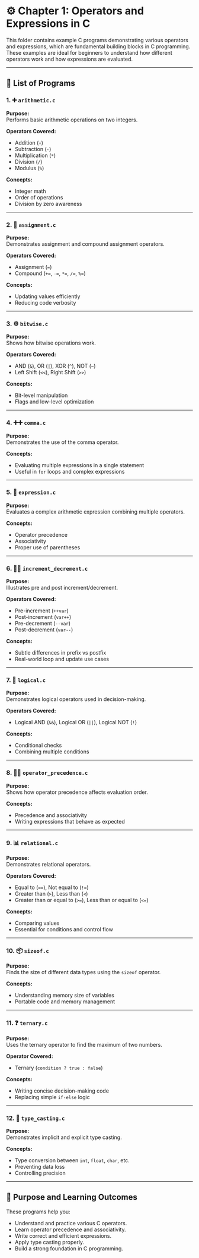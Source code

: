 
# ⚙️ Chapter 1: Operators and Expressions in C

This folder contains example C programs demonstrating various operators and expressions, which are fundamental building blocks in C programming. These examples are ideal for beginners to understand how different operators work and how expressions are evaluated.

---

## 📂 List of Programs


### 1. ➕ `arithmetic.c`
**Purpose:**  
Performs basic arithmetic operations on two integers.

**Operators Covered:**  
- Addition (`+`)  
- Subtraction (`-`)  
- Multiplication (`*`)  
- Division (`/`)  
- Modulus (`%`)

**Concepts:**  
- Integer math  
- Order of operations  
- Division by zero awareness

---

### 2. 📝 `assignment.c`
**Purpose:**  
Demonstrates assignment and compound assignment operators.

**Operators Covered:**  
- Assignment (`=`)  
- Compound (`+=`, `-=`, `*=`, `/=`, `%=`)

**Concepts:**  
- Updating values efficiently  
- Reducing code verbosity

---

### 3. ⚙️ `bitwise.c`
**Purpose:**  
Shows how bitwise operations work.

**Operators Covered:**  
- AND (`&`), OR (`|`), XOR (`^`), NOT (`~`)  
- Left Shift (`<<`), Right Shift (`>>`)

**Concepts:**  
- Bit-level manipulation  
- Flags and low-level optimization

---

### 4. ➕➕ `comma.c`
**Purpose:**  
Demonstrates the use of the comma operator.

**Concepts:**  
- Evaluating multiple expressions in a single statement  
- Useful in `for` loops and complex expressions

---

### 5. 🧮 `expression.c`
**Purpose:**  
Evaluates a complex arithmetic expression combining multiple operators.

**Concepts:**  
- Operator precedence  
- Associativity  
- Proper use of parentheses

---

### 6. 🔼🔽 `increment_decrement.c`
**Purpose:**  
Illustrates pre and post increment/decrement.

**Operators Covered:**  
- Pre-increment (`++var`)  
- Post-increment (`var++`)  
- Pre-decrement (`--var`)  
- Post-decrement (`var--`)

**Concepts:**  
- Subtle differences in prefix vs postfix  
- Real-world loop and update use cases

---

### 7. 🧠 `logical.c`
**Purpose:**  
Demonstrates logical operators used in decision-making.

**Operators Covered:**  
- Logical AND (`&&`), Logical OR (`||`), Logical NOT (`!`)

**Concepts:**  
- Conditional checks  
- Combining multiple conditions

---

### 8. 🧮📐 `operator_precedence.c`
**Purpose:**  
Shows how operator precedence affects evaluation order.

**Concepts:**  
- Precedence and associativity  
- Writing expressions that behave as expected

---

### 9. 📊 `relational.c`
**Purpose:**  
Demonstrates relational operators.

**Operators Covered:**  
- Equal to (`==`), Not equal to (`!=`)  
- Greater than (`>`), Less than (`<`)  
- Greater than or equal to (`>=`), Less than or equal to (`<=`)

**Concepts:**  
- Comparing values  
- Essential for conditions and control flow

---

### 10. 📦 `sizeof.c`
**Purpose:**  
Finds the size of different data types using the `sizeof` operator.

**Concepts:**  
- Understanding memory size of variables  
- Portable code and memory management

---

### 11. ❓ `ternary.c`
**Purpose:**  
Uses the ternary operator to find the maximum of two numbers.

**Operator Covered:**  
- Ternary (`condition ? true : false`)

**Concepts:**  
- Writing concise decision-making code  
- Replacing simple `if-else` logic

---

### 12. 🔄 `type_casting.c`
**Purpose:**  
Demonstrates implicit and explicit type casting.

**Concepts:**  
- Type conversion between `int`, `float`, `char`, etc.  
- Preventing data loss  
- Controlling precision

---

## 🎯 Purpose and Learning Outcomes
These programs help you:
- Understand and practice various C operators.
- Learn operator precedence and associativity.
- Write correct and efficient expressions.
- Apply type casting properly.
- Build a strong foundation in C programming.
